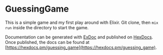 # GuessingGame
This is a simple game and my first play around with Elixir. Git clone, then `mix run` inside the directory to start the game.

Documentation can be generated with [ExDoc](https://github.com/elixir-lang/ex_doc)
and published on [HexDocs](https://hexdocs.pm). Once published, the docs can
be found at [https://hexdocs.pm/guessing_game](https://hexdocs.pm/guessing_game).

